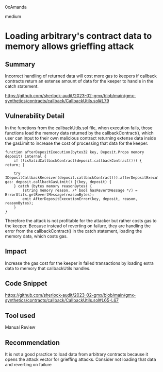 0xAmanda

medium

# Loading arbitrary's contract data to memory allows grieffing attack

## Summary
Incorrect handling of returned data will cost more gas to keepers if callback contracts return an extense amount of data for the keeper to handle in the catch statement.

https://github.com/sherlock-audit/2023-02-gmx/blob/main/gmx-synthetics/contracts/callback/CallbackUtils.sol#L79

## Vulnerability Detail
In the functions from the callbackUtils.sol file, when execution fails, those functions load the memory data returned by the callbackContract(), which user can input to their own malicious contract returning extense data inside the gasLimit to increase the cost of processing that data for the keeper.

    function afterDepositExecution(bytes32 key, Deposit.Props memory deposit) internal {
        if (!isValidCallbackContract(deposit.callbackContract())) { return; }

        try IDepositCallbackReceiver(deposit.callbackContract()).afterDepositExecution{ gas: deposit.callbackGasLimit() }(key, deposit) {
        } catch (bytes memory reasonBytes) {
            (string memory reason, /* bool hasRevertMessage */) = ErrorUtils.getRevertMessage(reasonBytes);
            emit AfterDepositExecutionError(key, deposit, reason, reasonBytes);
        }
    }

Therefore the attack is not profitable for the attacker but rather costs gas to the keeper. Because instead of reverting on failure, they are handling the error from the callbackContract() in the catch statement, loading the memory data, which costs gas.

## Impact
Increase the gas cost for the keeper in failed transactions by loading extra data to memory that callbackUtils handles.

## Code Snippet

https://github.com/sherlock-audit/2023-02-gmx/blob/main/gmx-synthetics/contracts/callback/CallbackUtils.sol#L65-L67

## Tool used

Manual Review

## Recommendation
It is not a good practice to load data from arbitrary contracts because it opens the attack vector for grieffing attacks. Consider  not loading that data and reverting on failure 
